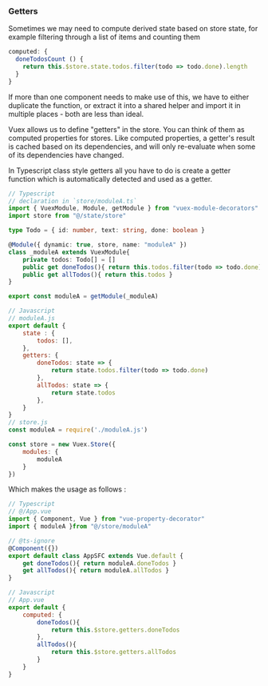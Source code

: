 ### Getters

Sometimes we may need to compute derived state based on store state, for example filtering through a list of items and counting them

```js
computed: {
  doneTodosCount () {
    return this.$store.state.todos.filter(todo => todo.done).length
  }
}
```
If more than one component needs to make use of this, we have to either duplicate the function, or extract it into a shared helper and import it in multiple places - both are less than ideal.

Vuex allows us to define "getters" in the store. You can think of them as computed properties for stores. Like computed properties, a getter's result is cached based on its dependencies, and will only re-evaluate when some of its dependencies have changed.

In Typescript class style getters all you have to do is create a getter function which is automatically detected and used as a getter.
```ts
// Typescript
// declaration in `store/moduleA.ts`
import { VuexModule, Module, getModule } from "vuex-module-decorators"
import store from "@/state/store"

type Todo = { id: number, text: string, done: boolean }

@Module({ dynamic: true, store, name: "moduleA" })
class _moduleA extends VuexModule{
	private todos: Todo[] = []
	public get doneTodos(){ return this.todos.filter(todo => todo.done) }
	public get allTodos(){ return this.todos }
}

export const moduleA = getModule(_moduleA)
```
```js
// Javascript
// moduleA.js
export default {
	state : {
		todos: [],
	},
	getters: {
		doneTodos: state => {
			return state.todos.filter(todo => todo.done)
		},
		allTodos: state => {
			return state.todos
		},
	}
}
// store.js
const moduleA = require('./moduleA.js')

const store = new Vuex.Store({
	modules: {
		moduleA
	}
})
```

Which makes the usage as follows :
```ts
// Typescript
// @/App.vue
import { Component, Vue } from "vue-property-decorator"
import { moduleA }from "@/store/moduleA"

// @ts-ignore
@Component({})
export default class AppSFC extends Vue.default {
	get doneTodos(){ return moduleA.doneTodos }
	get allTodos(){ return moduleA.allTodos }
}
```
```js
// Javascript
// App.vue
export default {
	computed: {
		doneTodos(){
			return this.$store.getters.doneTodos
		},
		allTodos(){
			return this.$store.getters.allTodos
		}
	}
}
```